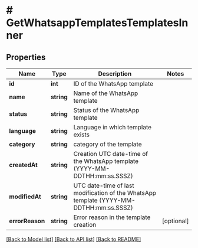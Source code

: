 # # GetWhatsappTemplatesTemplatesInner

## Properties

Name | Type | Description | Notes
------------ | ------------- | ------------- | -------------
**id** | **int** | ID of the WhatsApp template |
**name** | **string** | Name of the WhatsApp template |
**status** | **string** | Status of the WhatsApp template |
**language** | **string** | Language in which template exists |
**category** | **string** | category of the template |
**createdAt** | **string** | Creation UTC date-time of the WhatsApp template (YYYY-MM-DDTHH:mm:ss.SSSZ) |
**modifiedAt** | **string** | UTC date-time of last modification of the WhatsApp template (YYYY-MM-DDTHH:mm:ss.SSSZ) |
**errorReason** | **string** | Error reason in the template creation | [optional]

[[Back to Model list]](../../README.md#models) [[Back to API list]](../../README.md#endpoints) [[Back to README]](../../README.md)
